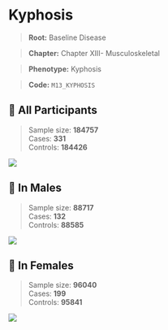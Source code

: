 # Kyphosis

> **Root:** Baseline Disease  

> **Chapter:** Chapter XIII- Musculoskeletal  

> **Phenotype:** Kyphosis  

> **Code:** `M13_KYPHOSIS`

## 🧪 All Participants  
> Sample size: **184757**  
> Cases: **331**  
> Controls: **184426**
<img src="/Disease/Figures/ALL/Incidence/M13_KYPHOSIS.png"/>
<CsvTable src="/public/Disease/Data/ALL/Incidence/COX_M13_KYPHOSIS.csv" label="🔍 View full results" />

## 👨 In Males  
> Sample size: **88717**  
> Cases: **132**  
> Controls: **88585**
<img src="/Disease/Figures/Male/Incidence/M13_KYPHOSIS.png"/>
<CsvTable src="/public/Disease/Data/Male/Incidence/COX_M13_KYPHOSIS.csv" label="🔍 View full results" />

## 👩 In Females  
> Sample size: **96040**  
> Cases: **199**  
> Controls: **95841**
<img src="/Disease/Figures/Female/Incidence/M13_KYPHOSIS.png"/>
<CsvTable src="/public/Disease/Data/Female/Incidence/COX_M13_KYPHOSIS.csv" label="🔍 View full results" />
